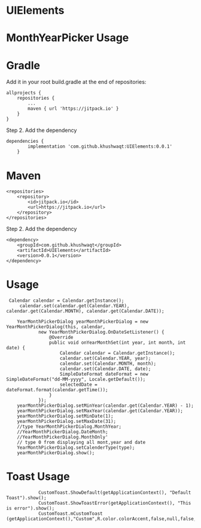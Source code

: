 # UIElements

# MonthYearPicker Usage


# Gradle
Add it in your root build.gradle at the end of repositories:

	allprojects {
		repositories {
			...
			maven { url 'https://jitpack.io' }
		}
	}
Step 2. Add the dependency

	dependencies {
	        implementation 'com.github.khushwaqt:UIElements:0.0.1'
		}
# Maven


	<repositories>
		<repository>
		    <id>jitpack.io</id>
		    <url>https://jitpack.io</url>
		</repository>
	</repositories>
Step 2. Add the dependency

	<dependency>
	    <groupId>com.github.khushwaqt</groupId>
	    <artifactId>UIElements</artifactId>
	    <version>0.0.1</version>
	</dependency>

  
  # Usage
  
  	 Calendar calendar = Calendar.getInstance();
         calendar.set(calendar.get(Calendar.YEAR), calendar.get(Calendar.MONTH), calendar.get(Calendar.DATE));

        YearMonthPickerDialog yearMonthPickerDialog = new YearMonthPickerDialog(this, calendar,
                new YearMonthPickerDialog.OnDateSetListener() {
                    @Override
                    public void onYearMonthSet(int year, int month, int date) {
                        Calendar calendar = Calendar.getInstance();
                        calendar.set(Calendar.YEAR, year);
                        calendar.set(Calendar.MONTH, month);
                        calendar.set(Calendar.DATE, date);
                        SimpleDateFormat dateFormat = new SimpleDateFormat("dd-MM-yyyy", Locale.getDefault());
                        selectedDate = dateFormat.format(calendar.getTime());
                    }
                });
        yearMonthPickerDialog.setMinYear(calendar.get(Calendar.YEAR) - 1);
        yearMonthPickerDialog.setMaxYear(calendar.get(Calendar.YEAR));
        yearMonthPickerDialog.setMinDate(1);
        yearMonthPickerDialog.setMaxDate(31);
        //type YearMonthPickerDialog.MonthYear;
        //YearMonthPickerDialog.DateMonth;
        //YearMonthPickerDialog.MonthOnly' 
        // type 0 from displaying all mont,year and date
        YearMonthPickerDialog.setCalenderType(type);
        yearMonthPickerDialog.show();
        
# Toast Usage
                CustomToast.ShowDefault(getApplicationContext(), "Default Toast").show();
                CustomToast.ShowToastError(getApplicationContext(), "This is error").show();
                CustomToast.mCustomToast (getApplicationContext(),"Custom",R.color.colorAccent,false,null,false,R.color.white,R.color.red,false);
